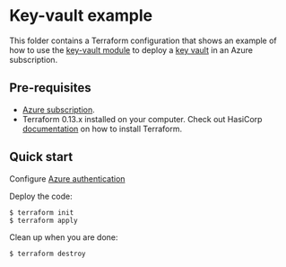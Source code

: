 # Key-vault example

This folder contains a Terraform configuration that shows an example of how to use the [key-vault module](../../modules/key-vault) to deploy a [key vault](https://docs.microsoft.com/en-us/azure/key-vault/general/basic-concepts) in an Azure subscription.

## Pre-requisites

* [Azure subscription](https://azure.microsoft.com/free).
* Terraform 0.13.x installed on your computer. Check out HasiCorp [documentation](https://learn.hashicorp.com/terraform/azure/install) on how to install Terraform.

## Quick start

Configure [Azure authentication](https://registry.terraform.io/providers/hashicorp/azurerm/latest/docs/guides/azure_cli)

Deploy the code:

```
$ terraform init
$ terraform apply
```

Clean up when you are done:

```
$ terraform destroy
```